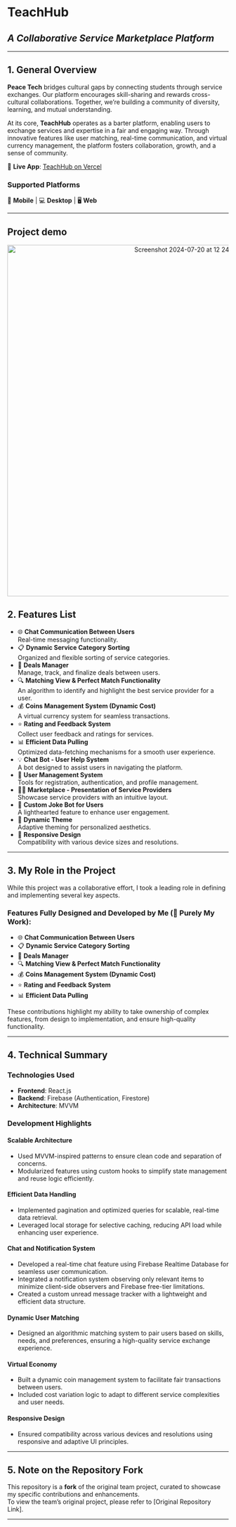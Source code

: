 # **TeachHub**  
## *A Collaborative Service Marketplace Platform*  

---

## **1. General Overview**  
**Peace Tech** bridges cultural gaps by connecting students through service exchanges. Our platform encourages skill-sharing and rewards cross-cultural collaborations. Together, we’re building a community of diversity, learning, and mutual understanding.  

At its core, **TeachHub** operates as a barter platform, enabling users to exchange services and expertise in a fair and engaging way. Through innovative features like user matching, real-time communication, and virtual currency management, the platform fosters collaboration, growth, and a sense of community.  

🌟 **Live App**: [TeachHub on Vercel](https://appleseeds-teachhub-project.vercel.app/)  

### **Supported Platforms**  
📱 **Mobile** | 💻 **Desktop** | 🖥️ **Web**  

---
## Project demo
<p style="text-align: center;">
<img width="800" alt="Screenshot 2024-07-20 at 12 24 48" src="https://github.com/user-attachments/assets/436b8dba-233c-4d95-bb86-0b923bae5c8c">
</p>



## **2. Features List**  
- 🌐 **Chat Communication Between Users**  
  Real-time messaging functionality.  
- 📋 **Dynamic Service Category Sorting**  
  Organized and flexible sorting of service categories.  
- 🛒 **Deals Manager**  
  Manage, track, and finalize deals between users.  
- 🔍 **Matching View & Perfect Match Functionality**  
  An algorithm to identify and highlight the best service provider for a user.  
- 💰 **Coins Management System (Dynamic Cost)**  
  A virtual currency system for seamless transactions.  
- ⭐ **Rating and Feedback System**  
  Collect user feedback and ratings for services.  
- 📊 **Efficient Data Pulling**  
  Optimized data-fetching mechanisms for a smooth user experience.  
- 💡 **Chat Bot - User Help System**  
  A bot designed to assist users in navigating the platform.  
- 🔧 **User Management System**  
  Tools for registration, authentication, and profile management.  
- 👨‍💼 **Marketplace - Presentation of Service Providers**  
  Showcase service providers with an intuitive layout.  
- 🤣 **Custom Joke Bot for Users**  
  A lighthearted feature to enhance user engagement.  
- 🎨 **Dynamic Theme**  
  Adaptive theming for personalized aesthetics.  
- 📐 **Responsive Design**  
  Compatibility with various device sizes and resolutions.  

---

## **3. My Role in the Project**  
While this project was a collaborative effort, I took a leading role in defining and implementing several key aspects.  

### **Features Fully Designed and Developed by Me (🌟 Purely My Work):**  
- 🌐 **Chat Communication Between Users**  
- 📋 **Dynamic Service Category Sorting**  
- 🛒 **Deals Manager**  
- 🔍 **Matching View & Perfect Match Functionality**  
- 💰 **Coins Management System (Dynamic Cost)**  
- ⭐ **Rating and Feedback System**  
- 📊 **Efficient Data Pulling**  

These contributions highlight my ability to take ownership of complex features, from design to implementation, and ensure high-quality functionality.

---

## **4. Technical Summary**  

### **Technologies Used**  
- **Frontend**: React.js  
- **Backend**: Firebase (Authentication, Firestore)  
- **Architecture**: MVVM  

### **Development Highlights**  

#### **Scalable Architecture**  
- Used MVVM-inspired patterns to ensure clean code and separation of concerns.  
- Modularized features using custom hooks to simplify state management and reuse logic efficiently.  

#### **Efficient Data Handling**  
- Implemented pagination and optimized queries for scalable, real-time data retrieval.  
- Leveraged local storage for selective caching, reducing API load while enhancing user experience.  

#### **Chat and Notification System**  
- Developed a real-time chat feature using Firebase Realtime Database for seamless user communication.  
- Integrated a notification system observing only relevant items to minimize client-side observers and Firebase free-tier limitations.  
- Created a custom unread message tracker with a lightweight and efficient data structure.  

#### **Dynamic User Matching**  
- Designed an algorithmic matching system to pair users based on skills, needs, and preferences, ensuring a high-quality service exchange experience.  

#### **Virtual Economy**  
- Built a dynamic coin management system to facilitate fair transactions between users.  
- Included cost variation logic to adapt to different service complexities and user needs.  

#### **Responsive Design**  
- Ensured compatibility across various devices and resolutions using responsive and adaptive UI principles.  

---

## **5. Note on the Repository Fork**  
This repository is a **fork** of the original team project, curated to showcase my specific contributions and enhancements.  
To view the team’s original project, please refer to [Original Repository Link].  

---  

